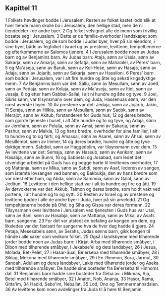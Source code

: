 ## Kapittel 11

1 Folkets høvdinger bodde i Jerusalem. Resten av folket kastet lodd slik at hver tiende mann skulle bo i Jerusalem, den hellige stad, men de ni tiendedeler i de andre byer.
2 Og folket velsignet alle de menn som frivillig bosatte seg i Jerusalem.
3 Dette er de familie-overhoder i landskapet som bodde i Jerusalem, og de som bodde i Judas byer, hver på sin eiendom, i sine byer, både av legfolket i Israel og av prestene, levittene, tempeltjenerne og efterkommerne av Salomos tjenere.
4 I Jerusalem bodde noen av Judas barn og av Benjamins barn. Av Judas barn: Ataja, sønn av Ussia, sønn av Sakarja, sønn av Amarja, sønn av Sefatja, sønn av Mahalalel, av Peres' barn,
5 og Ma'aseja, sønn av Baruk, sønn av Kol-Hose, sønn av Hasaja, sønn av Adaja, sønn av Jojarib, sønn av Sakarja, sønn av Hassiloni.
6 Peres' barn som bodde i Jerusalem, var i alt fire hundre og åtte og seksti krigsdyktige menn.
7 Av Benjamins barn var det: Sallu, sønn av Mesullam, sønn av Joed, sønn av Pedaja, sønn av Kolaja, sønn av Ma'aseja, sønn av Itiel, sønn av Jesaja,
8 og etter ham Gabbai-Sallai, i alt ni hundre og åtte og tyve.
9 Joel, Sikris sønn, var tilsynsmann over dem, og Juda, Hassenuas sønn, var den næst øverste i byen.
10 Av prestene var det: Jedaja, sønn av Jojarib, Jakin,
11 Seraja, sønn av Hilkia, sønn av Mesullam, sønn av Sadok, sønn av Merajot, sønn av Akitub, forstanderen for Guds hus,
12 og deres brødre, som gjorde tjeneste i huset, i alt åtte hundre og to og tyve, og Adaja, sønn av Jeroham, sønn av Pelalja, sønn av Amsi, sønn av Sakarja, sønn av Pashur, sønn av Malkia,
13 og hans brødre, overhoder for sine familier, i alt to hundre og to og førti, og Amassai, sønn av Asarel, sønn av Ahsai, sønn av Mesillemot, sønn av Immer,
14 og deres brødre, hundre og åtte og tyve dyktige menn. Sabdiel, sønn av Haggedolim, var tilsynsmann over dem.
15 Av levittene var det: Semaja, sønn av Hassub, sønn av Asrikam, sønn av Hasabja, sønn av Bunni,
16 og Sabbetai og Josabad, som ledet det utvendige arbeidet på Guds hus og begge hørte til levittenes overhoder,
17 og Mattanja, sønn av Mika, sønn av Sabdi, sønn av Asaf, lederen av sangen, som istemte lovsangen ved bønnen, og Bakbukja, den av hans brødre som var næst etter ham, og Abda, sønn av Sammua, sønn av Galal, sønn av Jeditun.
18 Levittene i den hellige stad var i alt to hundre og fire og åtti.
19 Av dørvokterne var det: Akkub, Talmon og deres brødre, som holdt vakt ved portene, i alt hundre og to og sytti.
20 Resten av Israel og av prestene og levittene bodde i alle de andre byer i Juda, hver på sin arvelodd.
21 Og tempeltjenerne bodde på Ofel, og Siha og Gispa var deres formenn.
22 Tilsynsmann over levittene i Jerusalem ved tjenesten i Guds hus var Ussi, sønn av Bani, sønn av Hasabja, sønn av Mattanja, sønn av Mika, av Asafs barn, sangerne.
23 For det var utstedt en befaling av kongen om dem, og likeledes var det fastsatt for sangerne hva de hver dag hadde å gjøre.
24 Petaja, Mesesabels sønn, av Serahs, Judas sønns barn, gikk kongen til hånde i alle saker som vedkom folket.
25 Også i landsbyene med tilhørende jorder bodde noen av Judas barn: i Kirjat-Arba med tilhørende småbyer, i Dibon med tilhørende småbyer, i Jekabse'el og dets landsbyer,
26 i Jesua, Molada, Bet-Pelet,
27 i Hasar-Sual, Be'erseba med tilhørende småbyer,
28 i Siklag, Mekona med tilhørende småbyer,
29 i En-Rimmon, Sora, Jarmut,
30 Sanoah, Adullam og deres landsbyer, Lakis med tilhørende jorder og Aseka med tilhørende småbyer. De hadde sine bosteder fra Be'erseba til Hinnoms dal.
31 Benjamins barn hadde sine bosteder fra Geba av: i Mikmas, Aja, Betel med tilhørende småbyer,
32 i Anatot, Nob, Ananja,
33 Hasor, Rama, Gitta'im,
34 Hadid, Sebo'im, Neballat,
35 Lod, Ono og Tømmermannsdalen.
36 Av levittene kom noen avdelinger fra Juda til å høre til Benjamin.
